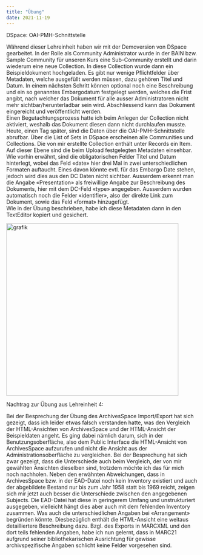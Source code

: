 ```yaml
---
title: "Übung"
date: 2021-11-19
---
```


DSpace: OAI-PMH-Schnittstelle

Während dieser Lehreinheit haben wir mit der Demoversion von DSpace gearbeitet. In der Rolle als Community Administrator wurde in der BAIN bzw. Sample Community für unseren Kurs eine Sub-Community erstellt und darin wiederum eine neue Collection.
In diese Collection wurde dann ein Beispieldokument hochgeladen. Es gibt nur wenige Pflichtfelder über Metadaten, welche ausgefüllt werden müssen, dazu gehören Titel und Datum. In einem nächsten Schritt können optional noch eine Beschreibung und ein so genanntes Embargodatum festgelegt werden, welches die Frist angibt, nach welcher das Dokument für alle ausser Administratoren nicht mehr sichtbar/herunterladbar sein wird. Abschliessend kann das Dokument eingereicht und veröffentlicht werden.<br> 
Einen Begutachtungsprozess hatte ich beim Anlegen der Collection nicht aktiviert, weshalb das Dokument diesen dann nicht durchlaufen musste.
Heute, einen Tag später, sind die Daten über die OAI-PMH-Schnittstelle abrufbar. Über die List of Sets in DSpace erscheinen alle Communities und Collections. Die von mir erstellte Collection enthält unter Records ein Item. Auf dieser Ebene sind die beim Upload festgelegten Metadaten einsehbar. Wie vorhin erwähnt, sind die obligatorischen Felder Titel und Datum hinterlegt, wobei das Feld «date» hier drei Mal in zwei unterschiedlichen Formaten auftaucht. Eines davon könnte evtl. für das Embargo Date stehen, jedoch wird dies aus den DC Daten nicht sichtbar. Ausserdem erkennt man die Angabe «Presentation» als freiwillige Angabe zur Beschreibung des Dokuments, hier mit dem DC-Feld «type» angegeben. Ausserdem wurden automatisch noch die Felder «identifier», also der direkte Link zum Dokument, sowie das Feld «format» hinzugefügt.<br>
Wie in der Übung beschrieben, habe ich diese Metadaten dann in den TextEditor kopiert und gesichert.

<img width="454" alt="grafik" src="https://user-images.githubusercontent.com/90834619/142905024-473433b7-c303-46dd-bb18-43c331e0a3c7.png">

Nachtrag zur Übung aus Lehreinheit 4:

Bei der Besprechung der Übung des ArchivesSpace Import/Export hat sich gezeigt, dass ich leider etwas falsch verstanden hatte, was den Vergleich der HTML-Ansichten von ArchivesSpace und der HTML-Ansicht der Beispieldaten angeht. Es ging dabei nämlich darum, sich in der Benutzungsoberfläche, also dem Public Interface die HTML-Ansicht von ArchivesSpace aufzurufen und nicht die Ansicht aus der Administrationsoberfläche zu vergleichen. Bei der Besprechung hat sich zwar gezeigt, dass die Unterschiede auch beim Vergleich, der von mir gewählten Ansichten dieselben sind, trotzdem möchte ich das für mich noch nachholen. Neben den erwähnten Abweichungen, dass in ArchivesSpace bzw. in der EAD-Datei noch kein Inventory existiert und auch der abgebildete Bestand nur bis zum Jahr 1958 statt bis 1969 reicht, zeigen sich mir jetzt auch besser die Unterschiede zwischen den angegebenen Subjects. Die EAD-Datei hat diese in geringerem Umfang und unstrukturiert ausgegeben, vielleicht hängt dies aber auch mit dem fehlenden Inventory zusammen. Was auch die unterschiedlichen Angaben bei «Arrangement» begründen könnte. Diesbezüglich enthält die HTML-Ansicht eine weitaus detailliertere Beschreibung dazu.
Bzgl. des Exports in MARCXML und den dort teils fehlenden Angaben, habe ich nun gelernt, dass in MARC21 aufgrund seiner bibliothekarischen Ausrichtung für gewisse archivspezifische Angaben schlicht keine Felder vorgesehen sind.
